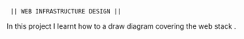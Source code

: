      || WEB INFRASTRUCTURE DESIGN ||



In this project I learnt how to a draw diagram covering the web stack .

